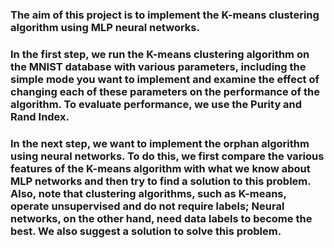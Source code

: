 ### The aim of this project is to implement the K-means clustering algorithm using MLP neural networks.
### In the first step, we run the K-means clustering algorithm on the MNIST database with various parameters, including the simple mode you want to implement and examine the effect of changing each of these parameters on the performance of the algorithm. To evaluate performance, we use the Purity and Rand Index.
### In the next step, we want to implement the orphan algorithm using neural networks. To do this, we first compare the various features of the K-means algorithm with what we know about MLP networks and then try to find a solution to this problem. Also, note that clustering algorithms, such as K-means, operate unsupervised and do not require labels; Neural networks, on the other hand, need data labels to become the best. We also suggest a solution to solve this problem.
